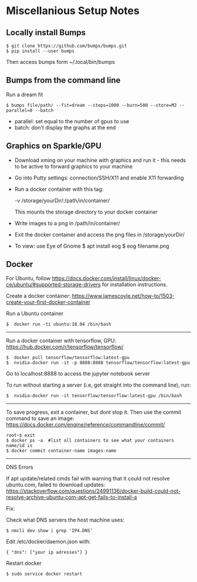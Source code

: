 # Miscellanious Setup Notes

## Locally install Bumps

    $ git clone https://github.com/bumps/bumps.git
    $ pip install --user bumps

Then access bumps form ~/.local/bin/bumps

## Bumps from the command line

Run a dream fit

    $ bumps file/path/ --fit=dream --steps=1000 --burn=500 --store=M2 --parallel=8 --batch

 * parallel: set equal to the number of gpus to use
 * batch: don't display the graphs at the end

## Graphics on Sparkle/GPU

 * Download xming on your machine with graphics and run it - this needs to be active to forward graphics to your machine
 * Go into Putty settings: connection/SSH/X11 and enable X11 forwarding
 * Run a docker container with this tag:

    -v /storage/yourDir/:/path/in/container/

   This mounts the storage directory to your docker container
 * Write images to a png in /path/in/container/
 * Exit the docker container and access the png files in /storage/yourDir/
 * To view: use Eye of Gnome
    $ apt install eog
    $ eog filename.png

## Docker

For Ubuntu, follow https://docs.docker.com/install/linux/docker-ce/ubuntu/#supported-storage-drivers for installation instructions.
 
Create a docker container: https://www.jamescoyle.net/how-to/1503-create-your-first-docker-container

Run a Ubuntu container

    $  docker run -ti ubuntu:18.04 /bin/bash
---

Run a docker container with tensorflow, GPU: https://hub.docker.com/r/tensorflow/tensorflow/

    $  docker pull tensorflow/tensorflow:latest-gpu
    $  nvidia-docker run -it -p 8888:8888 tensorflow/tensorflow:latest-gpu

Go to localhost:8888 to access the jupyter notebook server

To run without starting a server (i.e, get straight into the command line), run:

    $  nvidia-docker run -it tensorflow/tensorflow:latest-gpu /bin/bash
---

To save progress, exit a container, but dont stop it. Then use the commit command to save an image: https://docs.docker.com/engine/reference/commandline/commit/

    root~$ exit
    $ docker ps -a  #list all containers to see what your containers name/id is
    $ docker commit container-name images-name
---

DNS Errors

If apt update/related cmds fail with warning that it could not resolve ubuntu.com, failed to download updates: 
https://stackoverflow.com/questions/24991136/docker-build-could-not-resolve-archive-ubuntu-com-apt-get-fails-to-install-a

Fix:

Check what DNS servers the host machine uses:

    $ nmcli dev show | grep 'IP4.DNS'

Edit /etc/docker/daemon.json with:

    { "dns": ["your ip adresses"] }

Restart docker

    $ sudo service docker restart

